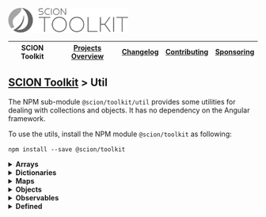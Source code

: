 <a href="/README.md"><img src="/resources/branding/scion-toolkit-banner.svg" height="50" alt="SCION Toolkit"></a>

| SCION Toolkit | [Projects Overview][menu-projects-overview] | [Changelog][menu-changelog] | [Contributing][menu-contributing] | [Sponsoring][menu-sponsoring] |  
| --- | --- | --- | --- | --- |

## [SCION Toolkit][menu-home] > Util

The NPM sub-module `@scion/toolkit/util` provides some utilities for dealing with collections and objects. It has no dependency on the Angular framework.

To use the utils, install the NPM module `@scion/toolkit` as following:
 
```
npm install --save @scion/toolkit
```

<details>
  <summary><strong>Arrays</strong></summary>
   
  The `Arrays` utility provides the following methods.
  
  - **coerce**\
    Creates an array from the given value, or returns the value if already an array. If given `null` or `undefined`, by default, returns an empty array.
  - **isEqual**\
    Compares items of given arrays for reference equality.
  - **remove**\
    Removes the specified element from an array, or the elements which satisfy the provided predicate function. The original array will be changed.
  - **distinct**\
    Removes duplicate items from the array. The original array will not be modified.
  - **intersect**\
    Intersects the given arrays, returning a new array containing all the elements contained in every array. Arrays which are `undefined` or `null` are ignored.

</details>

<details>
  <summary><strong>Dictionaries</strong></summary>
   
  The `Dictionaries` utility provides the following methods.
  
  - **coerce**\
    Creates a `Dictionary` from the given dictionary-like object. If given a `Dictionary`, it is returned. If given `null` or `undefined`, by default, returns an empty `Dictionary`.
  - **withoutUndefinedEntries**\
    Returns a new `Dictionary` with `undefined` values removed.

</details>

<details>
  <summary><strong>Maps</strong></summary>
   
  The `Maps` utility provides the following methods.
  
  - **coerce**\
    Creates a `Map` from the given map-like object. If given a `Map`, it is returned. If `null` or `undefined` is given, by default, returns an empty `Map`.
  - **addSetValue**\
    Adds the given value into a `Set` in the multi value `Map<any, Set<any>>`.
  - **removeSetValue**\
    Removes the given value or values matching the given predicate from the multi `Map`.
  - **addListValue**\
    Adds the given value into an `Array` in the multi value `Map<any, any[]>`.
  - **removeListValue**\
    Removes the given value or values matching the given predicate from the multi `Map`.
  - **removeListValue**\
    Removes the given value or values matching the given predicate from the multi `Map`.

</details>

<details>
  <summary><strong>Objects</strong></summary>
   
  The `Objects` utility provides the following methods.
  
  - **isEqual**\
    Compares the two objects for shallow equality.

</details>

<details>
  <summary><strong>Observables</strong></summary>
   
  The `Observables` utility provides the following methods.
  
  - **coerce**\
    Creates an `Observable` from the given value, or returns the value if already an `Observable`. If given a `Promise`, it is converted into an Observable.

</details>

<details>
  <summary><strong>Defined</strong></summary>
   
  The `Defined` utility provides methods to work with `undefined` values. The value `null` is considered as a defined value.
  
  > TypeScript 3.7 introduces the [`nullish coalescing operator`](https://www.typescriptlang.org/docs/handbook/release-notes/typescript-3-7.html#nullish-coalescing) `(??)`, which is similar to the `Defined` function, but also applies for `null` values.
  
  - **orElse**\
    Returns the value, if present, otherwise returns the `orElseValue`, which can be a static value or provided by a supplier function.
  - **orElseThrow**\
    Returns the value, if present, otherwise throws an exception to be created by the provided supplier.

</details>

 
[menu-home]: /README.md
[menu-projects-overview]: /docs/site/projects-overview.md
[menu-changelog]: /docs/site/changelog/changelog.md
[menu-contributing]: /CONTRIBUTING.md
[menu-sponsoring]: /docs/site/sponsoring.md

